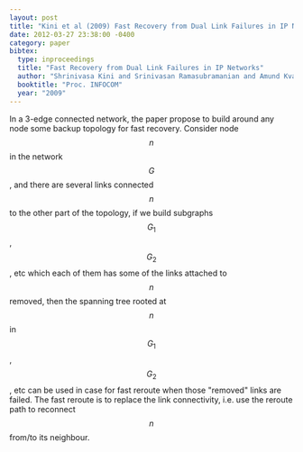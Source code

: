 ```yaml
---
layout: post
title: "Kini et al (2009) Fast Recovery from Dual Link Failures in IP Networks (INFOCOM)"
date: 2012-03-27 23:38:00 -0400
category: paper
bibtex:
  type: inproceedings
  title: "Fast Recovery from Dual Link Failures in IP Networks"
  author: "Shrinivasa Kini and Srinivasan Ramasubramanian and Amund Kvalbein and Audun F. Hansen"
  booktitle: "Proc. INFOCOM"
  year: "2009"
---
```

In a 3-edge connected network, the paper propose to build around any node some backup topology for fast recovery. Consider node $$n$$ in the network $$G$$, and there are several links connected $$n$$ to the other part of the topology, if we build subgraphs $$G_1$$, $$G_2$$, etc which each of them has some of the links attached to $$n$$ removed, then the spanning tree rooted at $$n$$ in $$G_1$$, $$G_2$$, etc can be used in case for fast reroute when those "removed" links are failed. The fast reroute is to replace the link connectivity, i.e. use the reroute path to reconnect $$n$$ from/to its neighbour.

